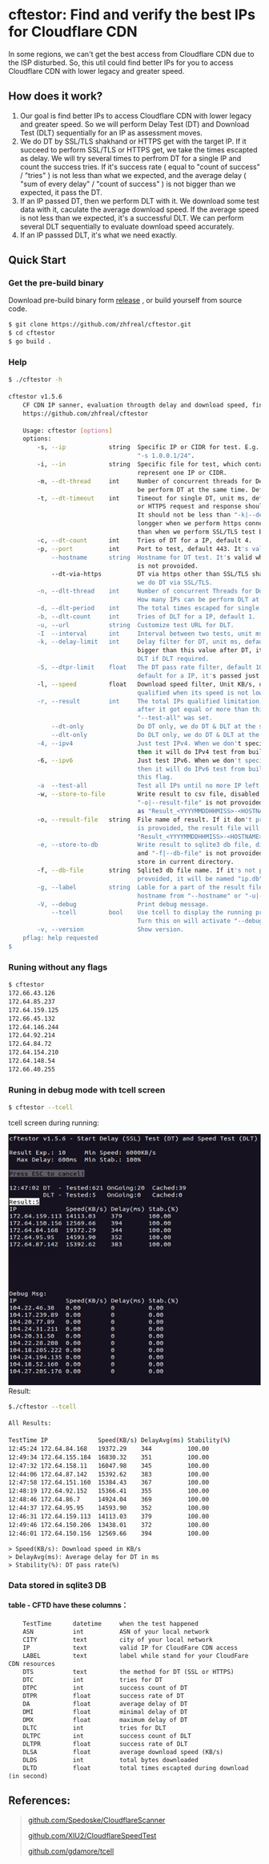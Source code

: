 # cftestor:  Find and verify the best IPs for Cloudflare CDN

In some regions, we can't get the best access from Cloudflare CDN due to the ISP disturbed. So, this util could find better IPs for you to access Cloudflare CDN with lower legacy and greater speed.

## How does it work?
1. Our goal is find better IPs to access Cloudflare CDN with lower legacy and greater speed. So we will perform Delay Test (DT) and Download Test (DLT) sequentially for an IP as assessment moves. <br>
2. We do DT by SSL/TLS shakhand or HTTPS get with the target IP. If it succeed to perform SSL/TLS or HTTPS get, we take the times escapted as delay. We will try several times to perfrom DT for a single IP and count the success tries. If it's success rate ( equal to "count of success" / "tries" ) is not less than what we expected, and the average delay ( "sum of every delay" / "count of success" ) is not bigger than we expected, it pass the DT. <br>
3. If an IP passed DT, then we perform DLT with it. We download some test data with it, caculate the average download speed. If the average speed is not less than we expected, it's a successful DLT. We can perform several DLT sequentially to evaluate download speed accurately.<br>
4. If an IP passsed DLT, it's what we need exactly. <br>

## Quick Start

### Get the pre-build binary

Download pre-build binary form [release](https://github.com/zhfreal/cftestor/releases) , or build yourself from source code.

```bash
$ git clone https://github.com/zhfreal/cftestor.git
$ cd cftestor
$ go build .
```
### Help
```bash
$ ./cftestor -h

cftestor v1.5.6
    CF CDN IP sanner, evaluation througth delay and download speed, find your best IPs Cloudfare CDN applications.
    https://github.com/zhfreal/cftestor

    Usage: cftestor [options]
    options:
        -s, --ip            string  Specific IP or CIDR for test. E.g.: "-s 1.0.0.1", "-s 1.0.0.1/32", 
                                    "-s 1.0.0.1/24".
        -i, --in            string  Specific file for test, which contains multiple lines. Each line
                                    represent one IP or CIDR.
        -m, --dt-thread     int     Number of concurrent threads for Delay Test(DT). How many IPs can 
                                    be perform DT at the same time. Default 20 threads.
        -t, --dt-timeout    int     Timeout for single DT, unit ms, default 1000ms. A single SSL/TLS 
                                    or HTTPS request and response should be finished before timeout. 
                                    It should not be less than "-k|--delay-limit", It should be 
                                    longger when we perform https connections test by "-dt-via-https" 
                                    than when we perform SSL/TLS test by default.
        -c, --dt-count      int     Tries of DT for a IP, default 4.
        -p, --port          int     Port to test, default 443. It's valid when "--only-dt" and "--dt-via-https".
            --hostname      string  Hostname for DT test. It's valid when "--dt-only" is no and "--dt-via-https" 
                                    is not provoided.
            --dt-via-https          DT via https other than SSL/TLS shakehand. It's disabled by default,
                                    we do DT via SSL/TLS.
        -n, --dlt-thread    int     Number of concurrent Threads for Download Test(DLT), default 1. 
                                    How many IPs can be perform DLT at the same time.
        -d, --dlt-period    int     The total times escaped for single DLT, default 10s.
        -b, --dlt-count     int     Tries of DLT for a IP, default 1.
        -u, --url           string  Customize test URL for DLT.
        -I  --interval      int     Interval between two tests, unit ms, default 500ms.
        -k, --delay-limit   int     Delay filter for DT, unit ms, default 600ms. If A ip's average delay 
                                    bigger than this value after DT, it is not qualified and won't do 
                                    DLT if DLT required.
        -S, --dtpr-limit    float   The DT pass rate filter, default 100%. It means do 4 times DTs by
                                    default for a IP, it's passed just when no single DT failed.
        -l, --speed         float   Download speed filter, Unit KB/s, default 6000KB/s. After DLT, it's 
                                    qualified when its speed is not lower than this value.
        -r, --result        int     The total IPs qualified limitation, default 10. The Process will stop 
                                    after it got equal or more than this indicated. It would be invalid if
                                    "--test-all" was set.
            --dt-only               Do DT only, we do DT & DLT at the same time by default.
            --dlt-only              Do DLT only, we do DT & DLT at the same time by default.
        -4, --ipv4                  Just test IPv4. When we don't specify IPs to test by "-s" or "-i",
                                    then it will do IPv4 test from build-in IPs from CloudFlare by default.
        -6, --ipv6                  Just test IPv6. When we don't specify IPs to test by "-s" or "-i",
                                    then it will do IPv6 test from build-in IPs from CloudFlare by using
                                    this flag.
        -a  --test-all              Test all IPs until no more IP left. It's disabled by default. 
        -w, --store-to-file         Write result to csv file, disabled by default. If it is provoided and 
                                    "-o|--result-file" is not provoided, the result file will be named
                                    as "Result_<YYYYMMDDHHMISS>-<HOSTNAME>.csv" and be stored in current DIR.
        -o, --result-file   string  File name of result. If it don't provoided and "-w|--store-to-file"
                                    is provoided, the result file will be named as 
                                    "Result_<YYYYMMDDHHMISS>-<HOSTNAME>.csv" and be stroed in current DIR.
        -e, --store-to-db           Write result to sqlite3 db file, disabled by default. If it's provoided
                                    and "-f|--db-file" is not provoided, it will be named "ip.db" and
                                    store in current directory.
        -f, --db-file       string  Sqlite3 db file name. If it's not provoided and "-e|--store-to-db" is
                                    provoided, it will be named "ip.db" and store in current directory.
        -g, --label         string  Lable for a part of the result file's name and sqlite3 record. It's 
                                    hostname from "--hostname" or "-u|--url" by default.
        -V, --debug                 Print debug message.
            --tcell         bool    Use tcell to display the running procedure when in debug mode.
                                    Turn this on will activate "--debug".
        -v, --version               Show version.
    pflag: help requested
$
```
### Runing without any flags
```bash
$ cftestor
172.66.43.126
172.64.85.237
172.64.159.125
172.66.45.132
172.64.146.244
172.64.92.214
172.64.84.72
172.64.154.210
172.64.148.54
172.66.40.255

```

### Runing in debug mode with tcell screen
```bash
$ cftestor --tcell
```
tcell screen during running:

![alt text](Result.png "running")</br>
Result:
```bash
$./cftestor --tcell

All Results:

TestTime IP              Speed(KB/s) DelayAvg(ms) Stability(%) 
12:45:24 172.64.84.168   19372.29    344          100.00       
12:49:34 172.64.155.184  16830.32    351          100.00       
12:47:32 172.64.158.11   16047.98    345          100.00       
12:44:06 172.64.87.142   15392.62    383          100.00       
12:47:58 172.64.151.160  15384.43    367          100.00       
12:48:19 172.64.92.152   15366.41    355          100.00       
12:48:46 172.64.86.7     14924.04    369          100.00       
12:44:37 172.64.95.95    14593.90    352          100.00       
12:46:31 172.64.159.113  14113.03    379          100.00       
12:49:46 172.64.150.206  13438.01    372          100.00       
12:46:01 172.64.150.156  12569.66    394          100.00       

```

```
> Speed(KB/s): Download speed in KB/s
> DelayAvg(ms): Average delay for DT in ms
> Stability(%): DT pass rate(%)
```

### Data stored in sqlite3 DB
#### table - CFTD have these columns：
```
    TestTime      datetime     when the test happened
    ASN           int          ASN of your local network
    CITY          text         city of your local network
    IP            text         valid IP for CloudFare CDN access
    LABEL         text         label while stand for your CloudFare CDN resources
    DTS           text         the method for DT (SSL or HTTPS)
    DTC           int          tries for DT
    DTPC          int          success count of DT
    DTPR          float        success rate of DT
    DA            float        average delay of DT
    DMI           float        minimal delay of DT
    DMX           float        maximum delay of DT
    DLTC          int          tries for DLT
    DLTPC         int          success count of DLT
    DLTPR         float        success rate of DLT
    DLSA          float        average download speed (KB/s)
    DLDS          int          total bytes downloaded
    DLTD          float        total times escapted during download (in second)
```
## References:
> 
> <a href="https://github.com/Spedoske/CloudflareScanner">github.com/Spedoske/CloudflareScanner</a>
> 
> <a href="https://github.com/XIU2/CloudflareSpeedTest">github.com/XIU2/CloudflareSpeedTest</a>
> 
> <a href="https://github.com/gdamore/tcell">github.com/gdamore/tcell</a>
>
>   
